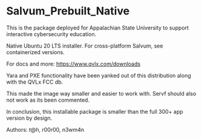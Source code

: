 # Salvum_Prebuilt_Native
This is the package deployed for Appalachian State University to support interactive cybersecurity education.

Native Ubuntu 20 LTS installer. For cross-platform Salvum, see containerized versions.

For docs and more: https://www.qvlx.com/downloads

Yara and PXE functionality have been yanked out of this distribution along with the QVLx FCC db.

This made the image way smaller and easier to work with. Servf should also not work as its been commented.

In conclusion, this installable package is smaller than the full 300+ app version by design.

Authors: $t@$h, r00r00, n3wm4n
